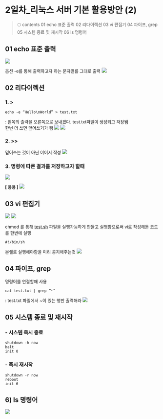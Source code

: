 # 2일차_리눅스 서버 기본 활용방안 (2)

> 🌕 contents
01 echo 표준 출력
02 리다이렉션
03 vi 편집기
04 파이프, grep
05 시스템 종료 및 재시작
06 ls 명령어

## 01 echo 표준 출력
![](https://velog.velcdn.com/images/hrnn00/post/f93fdd47-33b3-48a3-8e43-77411d46aef3/image.png)


옵션 -e를 통해 출력하고자 하는 문자열를 그대로 출력
![](https://velog.velcdn.com/images/hrnn00/post/c7ccccde-0391-46a0-bd1f-90afc1947f0c/image.png)


## 02 리다이렉션
### 1. >
    
```
echo -e “Hello\nWorld” > test.txt 
```
: 왼쪽의 출력을 오른쪽으로 보내겠다. test.txt파일이 생성되고 저장됌    
한번 더 쓰면 덮어쓰기가 됌
![](https://velog.velcdn.com/images/hrnn00/post/92de9e97-1e88-4ac3-b27f-5c758e93dc0b/image.png)
![](https://velog.velcdn.com/images/hrnn00/post/35b96f6a-3cb8-48e7-b21b-3c47c5e5757d/image.png)


### 2. >>
덮어쓰는 것이 아닌 이어서 작성
![](https://velog.velcdn.com/images/hrnn00/post/8b0f8ebb-40b8-4f7a-9491-e42e4c48f15b/image.png)

    
### 3. 명령에 따른 결과를 저장하고자 할때
![](https://velog.velcdn.com/images/hrnn00/post/cecf156d-227b-4a2c-a4c5-12f38b5f2406/image.png)


**[ 응용 ]**
![](https://velog.velcdn.com/images/hrnn00/post/e8a09f96-684f-43a7-bcc1-39a3c27803c2/image.png)


## 03 vi 편집기
![](https://velog.velcdn.com/images/hrnn00/post/d370eec4-204d-4589-ac44-9aef7aa65e03/image.png)
![](https://velog.velcdn.com/images/hrnn00/post/7f962dfa-bd10-49a3-a7bf-9485f2aa23c4/image.png)



chmod 를 통해 [test.sh](http://test.sh) 파일을 실행가능하게 만들고 실행함으로써 vi로 작성해둔 코드를 한번에 실행

```
#!/bin/sh
```
본쉘로 실행해야함을 미리 공지해주는것
![](https://velog.velcdn.com/images/hrnn00/post/1b24e099-9a4c-452c-9539-11125444261f/image.png)


## 04 파이프, grep
명령어를 연결할때 사용
```
cat test.txt | grep “~”
```
: test.txt 파일에서 ~이 있는 행만 출력해라
![](https://velog.velcdn.com/images/hrnn00/post/8ca403a7-9d87-436e-a28d-1101503bba53/image.png)


## 05 시스템 종료 및 재시작

### - 시스템 즉시 종료
```
shutdown -h now
halt
init 0
```
    
### - 즉시 재시작
```
shutdown -r now
reboot
init 6
```
    

## 6) ls 명령어
![](https://velog.velcdn.com/images/hrnn00/post/0a4f967e-c760-4016-aa6a-042bc5ab490d/image.png)
